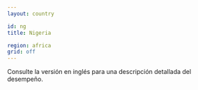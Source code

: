 ```yaml
---
layout: country

id: ng
title: Nigeria

region: africa
grid: off
---
```


Consulte la versión en inglés para una descripción detallada del desempeño.